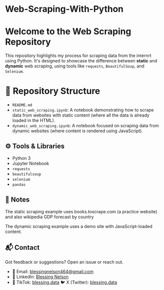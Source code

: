 # Web-Scraping-With-Python
# Welcome to the Web Scraping Repository

This repository highlights my process for scraping data from the internrt using Python. It's designed to showcase the difference between **static** and **dynamic** web scraping, using tools like `requests`, `BeautifulSoup`, and `Selenium`.

# 📁 Repository Structure

- `README.md`
- `static_web_scraping.ipynb`: A notebook demonstrating how to scrape data from websites with static content (where all the data is already loaded in the HTML).
- `dynamic_web_scraping.ipynb`: A notebook focused on scraping data from dynamic websites (where content is rendered using JavaScript).


## ⚙️ Tools & Libraries

- Python 3
- Jupyter Notebook
- `requests`
- `beautifulsoup`
- `selenium`
- `pandas`


 ## 📝 Notes
The static scraping example uses books.toscrape.com (a practice website) and also wikipedia GDP forecast by country

The dynamic scraping example uses a demo site with JavaScript-loaded content.


## 📬 Contact

Got feedback or suggestions? Open an issue or reach out.

- 📧 Email: blessingnelson464@gmail.com  
- 💼 LinkedIn: [Blessing Nelson](https://www.linkedin.com/in/blessing-nelson-2717a9214/)  
- 🎥 TikTok: [blessing.data](https://www.tiktok.com/@blessing.xo5?_t=ZM-8vbamdgFWpL&_r=1)
🐦 X (Twitter): [blessing.data](https://x.com/naughtybeeee?s=11)
